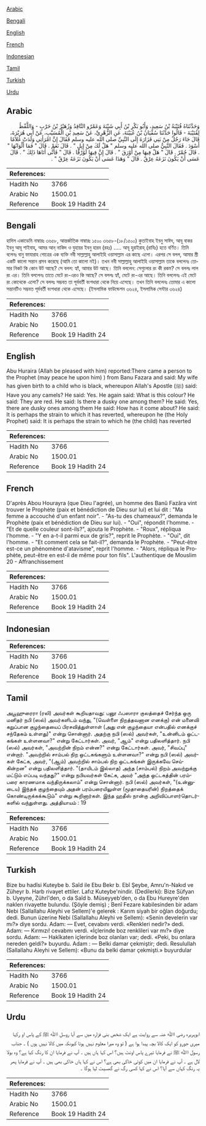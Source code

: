 [Arabic](#arabic)

[Bengali](#bengali)

[English](#english)

[French](#french)

[Indonesian](#indonesian)

[Tamil](#tamil)

[Turkish](#turkish)

[Urdu](#urdu)

## Arabic


<div dir="rtl" lang="ar" style={{fontSize:'larger',backgroundColor:'#f8f9fa',padding:20}}>
وَحَدَّثَنَاهُ قُتَيْبَةُ بْنُ سَعِيدٍ، وَأَبُو بَكْرِ بْنُ أَبِي شَيْبَةَ وَعَمْرٌو النَّاقِدُ وَزُهَيْرُ بْنُ حَرْبٍ - وَاللَّفْظُ لِقُتَيْبَةَ - قَالُوا حَدَّثَنَا سُفْيَانُ بْنُ عُيَيْنَةَ، عَنِ الزُّهْرِيِّ، عَنْ سَعِيدِ بْنِ الْمُسَيَّبِ، عَنْ أَبِي هُرَيْرَةَ، قَالَ جَاءَ رَجُلٌ مِنْ بَنِي فَزَارَةَ إِلَى النَّبِيِّ صلى الله عليه وسلم فَقَالَ إِنَّ امْرَأَتِي وَلَدَتْ غُلاَمًا أَسْوَدَ ‏.‏ فَقَالَ النَّبِيُّ صلى الله عليه وسلم ‏"‏ هَلْ لَكَ مِنْ إِبِلٍ ‏"‏ ‏.‏ قَالَ نَعَمْ ‏.‏ قَالَ ‏"‏ فَمَا أَلْوَانُهَا ‏"‏ ‏.‏ قَالَ حُمْرٌ ‏.‏ قَالَ ‏"‏ هَلْ فِيهَا مِنْ أَوْرَقَ ‏"‏ ‏.‏ قَالَ إِنَّ فِيهَا لَوُرْقًا ‏.‏ قَالَ ‏"‏ فَأَنَّى أَتَاهَا ذَلِكَ ‏"‏ ‏.‏ قَالَ عَسَى أَنْ يَكُونَ نَزَعَهُ عِرْقٌ ‏.‏ قَالَ ‏"‏ وَهَذَا عَسَى أَنْ يَكُونَ نَزَعَهُ عِرْقٌ ‏"‏ ‏.‏
</div>
<div style={{backgroundColor:'#f8f9fa',padding:20, marginBottom: 10}}><table> <thead> <tr> <th>References:</th> <th></th> </tr> </thead> <tbody><tr><td>Hadith No</td><td>3766</td></tr><tr><td>Arabic No</td><td>1500.01</td></tr><tr><td>Reference</td><td>Book 19 Hadith 24</td></tr></tbody></table></div>

## Bengali


<div dir="ltr" lang="bn" style={{fontSize:'larger',backgroundColor:'#f8f9fa',padding:20}}>
হাদিস একাডেমি নাম্বারঃ ৩৬৫৮, আন্তর্জাতিক নাম্বারঃ ১৫০০ ৩৬৫৮-(১৮/১৫০০) কুতাইবাহ ইবনু সাঈদ, আবূ বাকর ইবনু আবূ শাইবাহ্, আমর আন্‌ নাকিদ ও যুহায়র ইবনু হারব (রহঃ) ..... আবূ হুরাইরাহ্ (রাযিঃ) হতে বর্ণিত। তিনি বলেনঃ বানু ফাযারাহ গোত্রের এক ব্যক্তি নবী সাল্লাল্লাহু আলাইহি ওয়াসাল্লাম এর কাছে এলো। এরপর সে বলল, আমার স্ত্রী একটি কালো সন্তান প্রসব করেছে (আমি তো কালো নই)। তখন নবী সাল্লাল্লাহু আলাইহি ওয়াসাল্লাম তাকে বললেনঃ তোমার নিকট কি কোন উট আছে? সে বলল: হ্যাঁ, আমার উট আছে। তিনি বললেন: সেগুলোর রং কী রকম? সে বললঃ লাল রং এর। তিনি বললেনঃ তাতে মেটে রং-এরও কি আছে? সে বললঃ হ্যাঁ, মেটে রং-এর আছে। তিনি বললেনঃ এই মেটে রং কোথেকে এলো? সে বললঃ সম্ভবত তা পূর্ববর্তী বংশধারা থেকে নিয়ে এসেছে। তখন তিনি বললেনঃ তোমার এ কালো সন্তানটিও সম্ভবত পূর্ববর্তী বংশধারা থেকে এসেছে। (ইসলামিক ফাউন্ডেশন ৩৬২৪, ইসলামিক সেন্টার ৩৬২৪)
</div>
<div style={{backgroundColor:'#f8f9fa',padding:20, marginBottom: 10}}><table> <thead> <tr> <th>References:</th> <th></th> </tr> </thead> <tbody><tr><td>Hadith No</td><td>3766</td></tr><tr><td>Arabic No</td><td>1500.01</td></tr><tr><td>Reference</td><td>Book 19 Hadith 24</td></tr></tbody></table></div>

## English


<div dir="ltr" lang="en" style={{fontSize:'larger',backgroundColor:'#f8f9fa',padding:20}}>
Abu Huraira (Allah be pleased with him) reported:There came a person to the Prophet (may peace he upon him) ) from Banu Fazara and said: My wife has given birth to a child who is black, whereupon Allah's Apostle (ﷺ) said: Have you any camels? He said: Yes. He again said: What is this colour? He said: They are red. He said: Is there a dusky one among them? He said: Yes, there are dusky ones among them He said: How has it come about? He said: It is perhaps the strain to which it has reverted, whereupon he (the Holy Prophet) said: It is perhaps the strain to which he (the child) has reverted
</div>
<div style={{backgroundColor:'#f8f9fa',padding:20, marginBottom: 10}}><table> <thead> <tr> <th>References:</th> <th></th> </tr> </thead> <tbody><tr><td>Hadith No</td><td>3766</td></tr><tr><td>Arabic No</td><td>1500.01</td></tr><tr><td>Reference</td><td>Book 19 Hadith 24</td></tr></tbody></table></div>

## French


<div dir="ltr" lang="fr" style={{fontSize:'larger',backgroundColor:'#f8f9fa',padding:20}}>
D'après Abou Hourayra (que Dieu l'agrée), un homme des Banû Fazâra vint trouver le Prophète (paix et bénédiction de Dieu sur lui) et lui dit : "Ma femme a accouché d'un enfant noir". - "As-tu des chameaux?", demanda le Prophète (paix et bénédiction de Dieu sur lui). - "Oui", répondit l'homme. - "Et de quelle couleur sont-ils?", ajouta le Prophète. - "Roux", répliqua l'homme. - "Y en a-t-il parmi eux de gris?", reprit le Prophète. - "Oui", dit l'homme. - "Et comment cela se fait-il?", demanda le Prophète. - "Peut-être est-ce un phénomène d'atavisme", reprit l'homme. - "Alors, répliqua le Prophète, peut-être en est-il de même pour ton fils". L'authentique de Mouslim 20 - Affranchissement
</div>
<div style={{backgroundColor:'#f8f9fa',padding:20, marginBottom: 10}}><table> <thead> <tr> <th>References:</th> <th></th> </tr> </thead> <tbody><tr><td>Hadith No</td><td>3766</td></tr><tr><td>Arabic No</td><td>1500.01</td></tr><tr><td>Reference</td><td>Book 19 Hadith 24</td></tr></tbody></table></div>

## Indonesian


<div dir="ltr" lang="id" style={{fontSize:'larger',backgroundColor:'#f8f9fa',padding:20}}>

</div>
<div style={{backgroundColor:'#f8f9fa',padding:20, marginBottom: 10}}><table> <thead> <tr> <th>References:</th> <th></th> </tr> </thead> <tbody><tr><td>Hadith No</td><td>3766</td></tr><tr><td>Arabic No</td><td>1500.01</td></tr><tr><td>Reference</td><td>Book 19 Hadith 24</td></tr></tbody></table></div>

## Tamil


<div dir="ltr" lang="ta" style={{fontSize:'larger',backgroundColor:'#f8f9fa',padding:20}}>
அபூஹுரைரா (ரலி) அவர்கள் கூறியதாவது: பனூ ஃபஸாரா குலத்தைச் சேர்ந்த ஒரு மனிதர் நபி (ஸல்) அவர்களிடம் வந்து, "(வெள்ளை நிறத்தவனான எனக்கு) என் மனைவி கறுப்பான குழந்தையைப் பிரசவித்துள்ளாள் (அது என் குழந்தையா என்பதில் எனக்குச் சந்தேகம் உள்ளது)" என்று சொன்னார். அதற்கு நபி (ஸல்) அவர்கள், "உன்னிடம் ஒட்டகங்கள் உள்ளனவா?" என்று கேட்டார்கள். அவர், "ஆம்" என்று பதிலளித்தார். நபி (ஸல்) அவர்கள், "அவற்றின் நிறம் என்ன?" என்று கேட்டார்கள். அவர், "சிவப்பு" என்றார். "அவற்றில் சாம்பல் நிற ஒட்டகங்களும் உள்ளனவா?" என்று நபி (ஸல்) அவர்கள் கேட்க, அவர், "(ஆம்) அவற்றில் சாம்பல் நிற ஒட்டகங்கள் இருக்கவே செய்கின்றன" என்று பதிலளித்தார். "(தாயிடம் இல்லாத) அந்த (சாம்பல்) நிறம் அவற்றுக்கு மட்டும் எப்படி வந்தது?" என்று நபியவர்கள் கேட்க, அவர் "அந்த ஒட்டகத்தின் பரம்பரை காரணமாக வந்திருக்கலாம்" என்று சொன்னார். நபி (ஸல்) அவர்கள், "(உன்னுடைய) இந்தக் குழந்தையும் அதன் பரம்பரையிலுள்ள (மூதாதையரின்) நிறத்தைக் கொண்டிருக்கக்கூடும்" என்று கூறினார்கள். இந்த ஹதீஸ் நான்கு அறிவிப்பாளர்தொடர்களில் வந்துள்ளது. அத்தியாயம் : 19
</div>
<div style={{backgroundColor:'#f8f9fa',padding:20, marginBottom: 10}}><table> <thead> <tr> <th>References:</th> <th></th> </tr> </thead> <tbody><tr><td>Hadith No</td><td>3766</td></tr><tr><td>Arabic No</td><td>1500.01</td></tr><tr><td>Reference</td><td>Book 19 Hadith 24</td></tr></tbody></table></div>

## Turkish


<div dir="ltr" lang="tr" style={{fontSize:'larger',backgroundColor:'#f8f9fa',padding:20}}>
Bize bu hadîsi Kuteybe b. Saîd ile Ebu Bekr b. Ebî Şeybe, Amru'n-Nakıd ve Züheyr b. Harb rivayet ettiler. Lafız Kuteybe'nindir. (Dedilerki): Bize Süfyan b. Uyeyne, Zührî'den, o da Saîd b. Müseyyeb'den, o da Ebu Hureyre'den naklen rivayette bulundu. (Şöyle demiş) ; Benî Fezare kabilesinden bir adam Nebi (Sallallahu Aleyhi ve Sellem)'e gelerek : Karım siyah bir oğlan doğurdu; dedi. Bunun üzerine Nebi (Sallallahu Aleyhi ve Sellem): «Senin develerin var mı?» diye sordu. Adam: — Evet, cevabını verdi. «Renkleri nedir?» dedi. Adam: — Kırmızı! cevabmı verdi. «İçlerinde boz renklileri var mı?» diye sordu. Adam: — Hakîkaten içlerinde boz olanları var; dedi. «Peki, bu onlara nereden geldi?» buyurdu. Adam : — Belki damar çekmiştir; dedi. Resulullah (Sallallahu Aleyhi ve Sellem): «Bunu da belki damar çekmişti.» buyurdular
</div>
<div style={{backgroundColor:'#f8f9fa',padding:20, marginBottom: 10}}><table> <thead> <tr> <th>References:</th> <th></th> </tr> </thead> <tbody><tr><td>Hadith No</td><td>3766</td></tr><tr><td>Arabic No</td><td>1500.01</td></tr><tr><td>Reference</td><td>Book 19 Hadith 24</td></tr></tbody></table></div>

## Urdu


<div dir="rtl" lang="ur" style={{fontSize:'larger',backgroundColor:'#f8f9fa',padding:20}}>
ابوہریرہ رضی اﷲ عنہ سے روایت ہے ایک شخص بنی فزارہ میں سے آیا روسل اﷲ ﷺ کے پاس او رکہا میری جورو کو ایک کالا بچہ پیدا ہوا ہے ( تو وہ میرا معلوم نہیں ہوتا کیونکہ میں کالا نہیں ہوں ) ۔ جناب رسول اﷲ ﷺ نے فرمایا تیرے پاس اونٹ ہیں؟ اس کہا ہاں ہیں ۔ آپ نے فرمایا ان کا رنگ کیا ہے؟ وہ بولا لال ہے ۔ آپ نے فرمایا ان میں کوئی خاکی بھی ہے؟ اس نے کہا ہاں خاکی بھی ہیں ۔ آپ نے فرمایا پھر یہ رنگ کہاں سے آیا؟ اس نے کہا کسی رگ نے گھسیٹ لیا ہوگا ۔
</div>
<div style={{backgroundColor:'#f8f9fa',padding:20, marginBottom: 10}}><table> <thead> <tr> <th>References:</th> <th></th> </tr> </thead> <tbody><tr><td>Hadith No</td><td>3766</td></tr><tr><td>Arabic No</td><td>1500.01</td></tr><tr><td>Reference</td><td>Book 19 Hadith 24</td></tr></tbody></table></div>